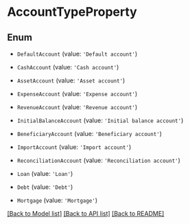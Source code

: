 # AccountTypeProperty


## Enum

* `DefaultAccount` (value: `'Default account'`)

* `CashAccount` (value: `'Cash account'`)

* `AssetAccount` (value: `'Asset account'`)

* `ExpenseAccount` (value: `'Expense account'`)

* `RevenueAccount` (value: `'Revenue account'`)

* `InitialBalanceAccount` (value: `'Initial balance account'`)

* `BeneficiaryAccount` (value: `'Beneficiary account'`)

* `ImportAccount` (value: `'Import account'`)

* `ReconciliationAccount` (value: `'Reconciliation account'`)

* `Loan` (value: `'Loan'`)

* `Debt` (value: `'Debt'`)

* `Mortgage` (value: `'Mortgage'`)

[[Back to Model list]](../README.md#documentation-for-models) [[Back to API list]](../README.md#documentation-for-api-endpoints) [[Back to README]](../README.md)
